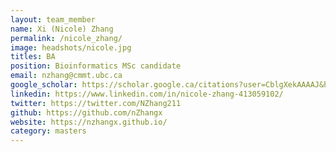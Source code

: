 ```yaml
---
layout: team_member
name: Xi (Nicole) Zhang
permalink: /nicole_zhang/
image: headshots/nicole.jpg
titles: BA
position: Bioinformatics MSc candidate
email: nzhang@cmmt.ubc.ca
google_scholar: https://scholar.google.ca/citations?user=CblgXekAAAAJ&hl=en
linkedin: https://www.linkedin.com/in/nicole-zhang-413059102/
twitter: https://twitter.com/NZhang211
github: https://github.com/nZhangx
website: https://nzhangx.github.io/ 
category: masters
---
```

